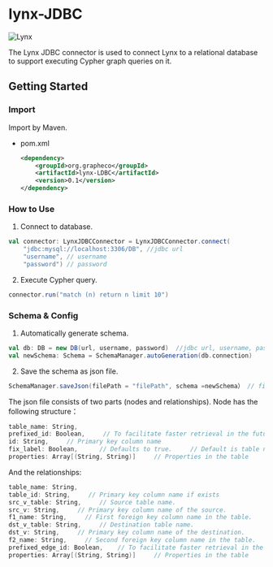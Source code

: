 # lynx-JDBC
![Lynx](https://github.com/lynxworld/lynx-JDBC/assets/18690803/eb10d79f-34b9-4f8c-bd02-8c1abd52d1d6)

The Lynx JDBC connector is used to connect Lynx to a relational database to support executing Cypher graph queries on it.
<!-- GETTING STARTED -->
## Getting Started
### Import

Import by Maven.
* pom.xml
  ```xml
  <dependency>
      <groupId>org.grapheco</groupId>
      <artifactId>lynx-LDBC</artifactId>
      <version>0.1</version>
  </dependency>
  ```

### How to Use

1. Connect to database.
  ```scala
  val connector: LynxJDBCConnector = LynxJDBCConnector.connect(
      "jdbc:mysql://localhost:3306/DB", //jdbc url
      "username", // username
      "password") // password
  ```
2. Execute Cypher query.
  ```scala
  connector.run("match (n) return n limit 10")
  ```

### Schema & Config

1. Automatically generate schema.
  ```scala
  val db: DB = new DB(url, username, password)  //jdbc url, username, password
  val newSchema: Schema = SchemaManager.autoGeneration(db.connection) 
  ```
2. Save the schema as json file.
  ```scala
  SchemaManager.saveJson(filePath = "filePath", schema =newSchema） // filePath: The path you want to save, schema: The schema generated by autoGeneration
  ```
  The json file consists of two parts (nodes and relationships).
  Node has the following structure：
  ```scala
  table_name: String,    
  prefixed_id: Boolean,     // To facilitate faster retrieval in the future, and defaults to true.
  id: String,     // Primary key column name
  fix_label: Boolean,      // Defaults to true.     // Default is table name.
  properties: Array[(String, String)]     // Properties in the table
  ```
  And the relationships:
  ```scala
  table_name: String,
  table_id: String,     // Primary key column name if exists
  src_v_table: String,     // Source table name.
  src_v: String,     // Primary key column name of the source.
  f1_name: String,     // First foreign key column name in the table.
  dst_v_table: String,     // Destination table name.
  dst_v: String,     // Primary key column name of the destination.
  f2_name: String,     // Second foreign key column name in the table.
  prefixed_edge_id: Boolean,    // To facilitate faster retrieval in the future, and defaults to true.
  properties: Array[(String, String)]     // Properties in the table
  ```
  

